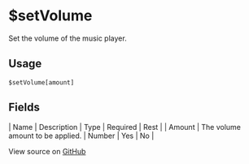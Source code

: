# $setVolume
Set the volume of the music player.
## Usage
```
$setVolume[amount]
```
## Fields
| Name   | Description                      | Type   | Required | Rest |
| Amount | The volume amount to be applied. | Number | Yes      | No   |

View source on [GitHub](https://github.com/Cyberghxst/forgemusic/blob/dev/src/natives/setVolume.ts)